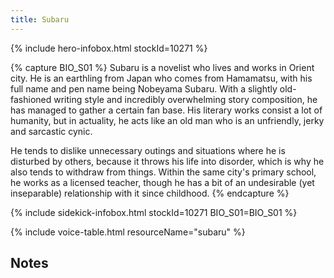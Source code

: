 ```yaml
---
title: Subaru
---
```


{% include hero-infobox.html stockId=10271 %}

{% capture BIO_S01 %}
Subaru is a novelist who lives and works in Orient city. He is an earthling from Japan who comes from Hamamatsu, with his full name and pen name being Nobeyama Subaru. With a slightly old-fashioned writing style and incredibly overwhelming story composition, he has managed to gather a certain fan base. His literary works consist a lot of humanity, but in actuality, he acts like an old man who is an unfriendly, jerky and sarcastic cynic. 

He tends to dislike unnecessary outings and situations where he is disturbed by others, because it throws his life into disorder, which is why he also tends to withdraw from things. Within the same city's primary school, he works as a licensed teacher, though he has a bit of an undesirable (yet inseparable) relationship with it since childhood.
{% endcapture %}

{% include sidekick-infobox.html stockId=10271 BIO_S01=BIO_S01 %}

{% include voice-table.html resourceName="subaru"
%}

## Notes
